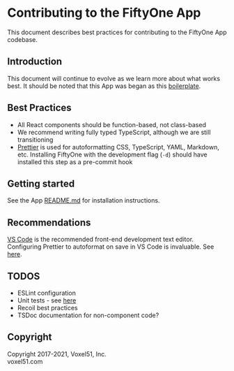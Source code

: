 # Contributing to the FiftyOne App

This document describes best practices for contributing to the FiftyOne App
codebase.

## Introduction

This document will continue to evolve as we learn more about what works best.
It should be noted that this App was began as this
[boilerplate](https://github.com/electron-react-boilerplate/electron-react-boilerplate).

## Best Practices

-   All React components should be function-based, not class-based
-   We recommend writing fully typed TypeScript, although we are still
    transitioning
-   [Prettier](https://prettier.io/) is used for autoformatting CSS,
    TypeScript, YAML, Markdown, etc. Installing FiftyOne with the development
    flag (`-d`) should have installed this step as a pre-commit hook

## Getting started

See the App [README.md](README.md) for installation instructions.

## Recommendations

[VS Code](https://code.visualstudio.com/) is the recommended front-end
development text editor. Configuring Prettier to autoformat on save in VS Code
is invaluable. See
[here](https://www.robinwieruch.de/how-to-use-prettier-vscode).

## TODOS

-   ESLint configuration
-   Unit tests - see
    [here](https://www.learnstorybook.com/design-systems-for-developers/react/en/test/)
-   Recoil best practices
-   TSDoc documentation for non-component code?

## Copyright

Copyright 2017-2021, Voxel51, Inc.<br> voxel51.com
